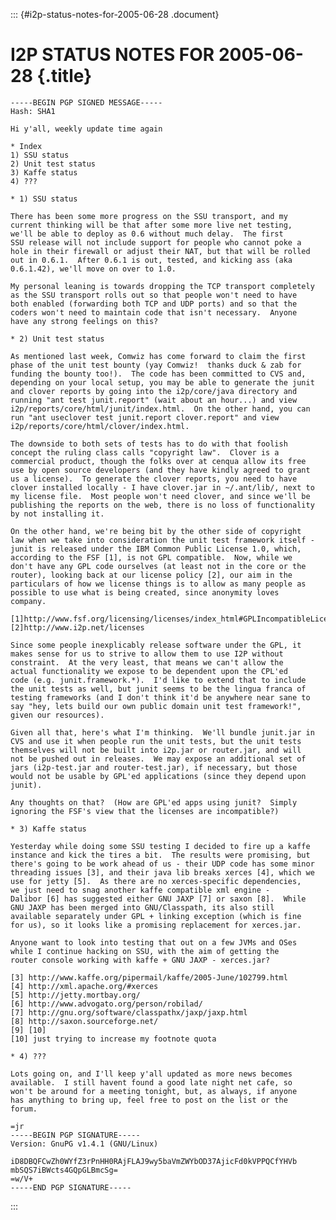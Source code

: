 ::: {#i2p-status-notes-for-2005-06-28 .document}
# I2P STATUS NOTES FOR 2005-06-28 {.title}

    -----BEGIN PGP SIGNED MESSAGE-----
    Hash: SHA1

    Hi y'all, weekly update time again

    * Index
    1) SSU status
    2) Unit test status
    3) Kaffe status
    4) ???

    * 1) SSU status

    There has been some more progress on the SSU transport, and my
    current thinking will be that after some more live net testing,
    we'll be able to deploy as 0.6 without much delay.  The first
    SSU release will not include support for people who cannot poke a
    hole in their firewall or adjust their NAT, but that will be rolled
    out in 0.6.1.  After 0.6.1 is out, tested, and kicking ass (aka
    0.6.1.42), we'll move on over to 1.0.

    My personal leaning is towards dropping the TCP transport completely
    as the SSU transport rolls out so that people won't need to have
    both enabled (forwarding both TCP and UDP ports) and so that the
    coders won't need to maintain code that isn't necessary.  Anyone
    have any strong feelings on this?

    * 2) Unit test status

    As mentioned last week, Comwiz has come forward to claim the first
    phase of the unit test bounty (yay Comwiz!  thanks duck & zab for
    funding the bounty too!).  The code has been committed to CVS and,
    depending on your local setup, you may be able to generate the junit
    and clover reports by going into the i2p/core/java directory and
    running "ant test junit.report" (wait about an hour...) and view
    i2p/reports/core/html/junit/index.html.  On the other hand, you can
    run "ant useclover test junit.report clover.report" and view
    i2p/reports/core/html/clover/index.html.

    The downside to both sets of tests has to do with that foolish
    concept the ruling class calls "copyright law".  Clover is a
    commercial product, though the folks over at cenqua allow its free
    use by open source developers (and they have kindly agreed to grant
    us a license).  To generate the clover reports, you need to have
    clover installed locally - I have clover.jar in ~/.ant/lib/, next to
    my license file.  Most people won't need clover, and since we'll be
    publishing the reports on the web, there is no loss of functionality
    by not installing it.

    On the other hand, we're being bit by the other side of copyright
    law when we take into consideration the unit test framework itself -
    junit is released under the IBM Common Public License 1.0, which,
    according to the FSF [1], is not GPL compatible.  Now, while we
    don't have any GPL code ourselves (at least not in the core or the
    router), looking back at our license policy [2], our aim in the
    particulars of how we license things is to allow as many people as
    possible to use what is being created, since anonymity loves
    company.

    [1]http://www.fsf.org/licensing/licenses/index_html#GPLIncompatibleLicenses
    [2]http://www.i2p.net/licenses

    Since some people inexplicably release software under the GPL, it
    makes sense for us to strive to allow them to use I2P without
    constraint.  At the very least, that means we can't allow the
    actual functionality we expose to be dependent upon the CPL'ed
    code (e.g. junit.framework.*).  I'd like to extend that to include
    the unit tests as well, but junit seems to be the lingua franca of
    testing frameworks (and I don't think it'd be anywhere near sane to
    say "hey, lets build our own public domain unit test framework!",
    given our resources).

    Given all that, here's what I'm thinking.  We'll bundle junit.jar in
    CVS and use it when people run the unit tests, but the unit tests
    themselves will not be built into i2p.jar or router.jar, and will
    not be pushed out in releases.  We may expose an additional set of
    jars (i2p-test.jar and router-test.jar), if necessary, but those
    would not be usable by GPL'ed applications (since they depend upon
    junit).

    Any thoughts on that?  (How are GPL'ed apps using junit?  Simply
    ignoring the FSF's view that the licenses are incompatible?)

    * 3) Kaffe status

    Yesterday while doing some SSU testing I decided to fire up a kaffe
    instance and kick the tires a bit.  The results were promising, but
    there's going to be work ahead of us - their UDP code has some minor
    threading issues [3], and their java lib breaks xerces [4], which we
    use for jetty [5].  As there are no xerces-specific dependencies,
    we just need to snag another kaffe compatible xml engine -
    Dalibor [6] has suggested either GNU JAXP [7] or saxon [8].  While
    GNU JAXP has been merged into GNU/Classpath, its also still
    available separately under GPL + linking exception (which is fine
    for us), so it looks like a promising replacement for xerces.jar.

    Anyone want to look into testing that out on a few JVMs and OSes
    while I continue hacking on SSU, with the aim of getting the
    router console working with kaffe + GNU JAXP - xerces.jar?

    [3] http://www.kaffe.org/pipermail/kaffe/2005-June/102799.html
    [4] http://xml.apache.org/#xerces
    [5] http://jetty.mortbay.org/
    [6] http://www.advogato.org/person/robilad/
    [7] http://gnu.org/software/classpathx/jaxp/jaxp.html
    [8] http://saxon.sourceforge.net/
    [9] [10]
    [10] just trying to increase my footnote quota

    * 4) ???

    Lots going on, and I'll keep y'all updated as more news becomes
    available.  I still havent found a good late night net cafe, so
    won't be around for a meeting tonight, but, as always, if anyone
    has anything to bring up, feel free to post on the list or the
    forum.

    =jr
    -----BEGIN PGP SIGNATURE-----
    Version: GnuPG v1.4.1 (GNU/Linux)

    iD8DBQFCwZh0WYfZ3rPnHH0RAjFLAJ9wy5baVmZWYbOD37AjicFd0kVPPQCfYHVb
    mbSQS7iBWcts4GQpGLBmcSg=
    =w/V+
    -----END PGP SIGNATURE-----
:::
